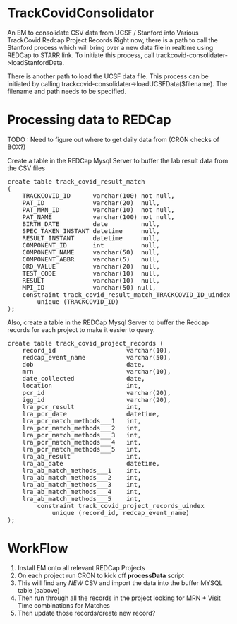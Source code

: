 # TrackCovidConsolidator

An EM to consolidate CSV data from UCSF / Stanford into Various TrackCovid Redcap Project Records
Right now, there is a path to call the Stanford process which will bring over a new data file in realtime
using REDCap to STARR link.  To initiate this process, call trackcovid-consolidater->loadStanfordData.

There is another path to load the UCSF data file.  This process can be initiated by calling
trackcovid-consolidater->loadUCSFData($filename).  The filename and path needs to be specified.

# Processing data to REDCap

TODO : Need to figure out where to get daily data from (CRON checks of BOX?)

Create a table in the REDCap Mysql Server to buffer the lab result data from the CSV files

<pre>
create table track_covid_result_match
(
    TRACKCOVID_ID      varchar(100) not null,
    PAT_ID             varchar(20)  null,
    PAT_MRN_ID         varchar(10)  not null,
    PAT_NAME           varchar(100) not null,
    BIRTH_DATE         date         null,
    SPEC_TAKEN_INSTANT datetime     null,
    RESULT_INSTANT     datetime     null,
    COMPONENT_ID       int          null,
    COMPONENT_NAME     varchar(50)  null,
    COMPONENT_ABBR     varchar(5)   null,
    ORD_VALUE          varchar(20)  null,
    TEST_CODE          varchar(10)  null,
    RESULT             varchar(10)  null,
    MPI_ID             varchar(50) null,
    constraint track_covid_result_match_TRACKCOVID_ID_uindex
        unique (TRACKCOVID_ID)
);
</pre>

Also, create a table in the REDCap Mysql Server to buffer the Redcap records for each project
to make it easier to query.

<pre>
create table track_covid_project_records (
    record_id                   varchar(10),
    redcap_event_name           varchar(50),
    dob                         date,
    mrn                         varchar(10),
    date_collected              date,
    location                    int,
    pcr_id                      varchar(20),
    igg_id                      varchar(20),
    lra_pcr_result              int,
    lra_pcr_date                datetime,
    lra_pcr_match_methods___1   int,
    lra_pcr_match_methods___2   int,
    lra_pcr_match_methods___3   int,
    lra_pcr_match_methods___4   int,
    lra_pcr_match_methods___5   int,
    lra_ab_result               int,
    lra_ab_date                 datetime,
    lra_ab_match_methods___1    int,
    lra_ab_match_methods___2    int,
    lra_ab_match_methods___3    int,
    lra_ab_match_methods___4    int,
    lra_ab_match_methods___5    int,
        constraint track_covid_project_records_uindex
            unique (record_id, redcap_event_name)
);
</pre>

# WorkFlow
1. Install EM onto all relevant REDCap Projects
1. On each project run CRON to kick off **processData** script
1. This will find any *NEW* CSV and import the data into the buffer MYSQL table (aabove)
1. Then run through all the records in the project looking for MRN + Visit Time combinations for Matches
1. Then update those records/create new record?

